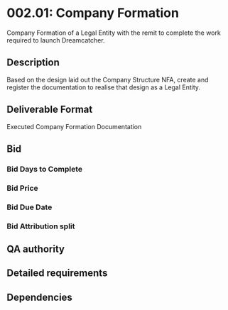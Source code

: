 # 002.01: Company Formation 

Company Formation of a Legal Entity with the remit to complete the work required to launch Dreamcatcher.

## Description

Based on the design laid out the Company Structure NFA, create and register the documentation to realise that design as a Legal Entity.

## Deliverable Format

Executed Company Formation Documentation

## Bid 

### Bid Days to Complete

### Bid Price

### Bid Due Date

### Bid Attribution split

## QA authority

## Detailed requirements

## Dependencies
